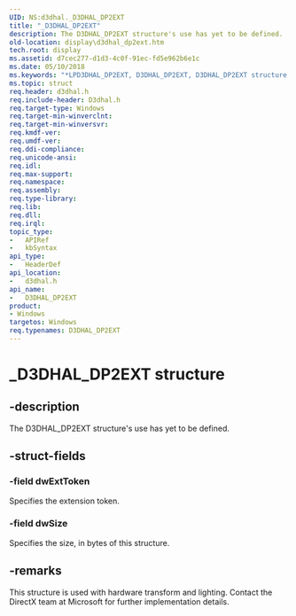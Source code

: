 ```yaml
---
UID: NS:d3dhal._D3DHAL_DP2EXT
title: "_D3DHAL_DP2EXT"
description: The D3DHAL_DP2EXT structure's use has yet to be defined.
old-location: display\d3dhal_dp2ext.htm
tech.root: display
ms.assetid: d7cec277-d1d3-4c0f-91ec-fd5e962b6e1c
ms.date: 05/10/2018
ms.keywords: "*LPD3DHAL_DP2EXT, D3DHAL_DP2EXT, D3DHAL_DP2EXT structure [Display Devices], LPD3DHAL_DP2EXT, LPD3DHAL_DP2EXT structure pointer [Display Devices], _D3DHAL_DP2EXT, d3dhal/D3DHAL_DP2EXT, d3dhal/LPD3DHAL_DP2EXT, d3dstrct_e56171cd-ae20-4277-abd5-cb8f0c008637.xml, display.d3dhal_dp2ext"
ms.topic: struct
req.header: d3dhal.h
req.include-header: D3dhal.h
req.target-type: Windows
req.target-min-winverclnt: 
req.target-min-winversvr: 
req.kmdf-ver: 
req.umdf-ver: 
req.ddi-compliance: 
req.unicode-ansi: 
req.idl: 
req.max-support: 
req.namespace: 
req.assembly: 
req.type-library: 
req.lib: 
req.dll: 
req.irql: 
topic_type:
-	APIRef
-	kbSyntax
api_type:
-	HeaderDef
api_location:
-	d3dhal.h
api_name:
-	D3DHAL_DP2EXT
product:
- Windows
targetos: Windows
req.typenames: D3DHAL_DP2EXT
---
```


# _D3DHAL_DP2EXT structure


## -description


The D3DHAL_DP2EXT structure's use has yet to be defined.


## -struct-fields




### -field dwExtToken

Specifies the extension token.


### -field dwSize

Specifies the size, in bytes of this structure.  


## -remarks



This structure is used with hardware transform and lighting. Contact the DirectX team at Microsoft for further implementation details.



